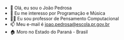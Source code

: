 - 👋 Olá, eu sou o João Pedrosa
- 👀 Eu me interesso por Programação e Música
- 👨‍🏫 Eu sou  professor de Pensamento Computacional
- 📫 Meu e-mail é joao.pedrosa@escola.pr.gov.br
- 🏠 Moro no Estado do Paraná - Brasil
<!---
Jobapedrosa/Jobapedrosa is a ✨ special ✨ repository because its `README.md` (this file) appears on your GitHub profile.
You can click the Preview link to take a look at your changes.
--->
